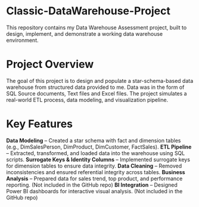 # Classic-DataWarehouse-Project
This repository contains my Data Warehouse Assessment project, built to design, implement, and demonstrate a working data warehouse environment.

# Project Overview
The goal of this project is to design and populate a star-schema-based data warehouse from structured data provided to me. Data was in the form of SQL Source documents, Text files and Excel files. The project simulates a real-world ETL process, data modeling, and visualization pipeline.

# Key Features
**Data Modeling** – Created a star schema with fact and dimension tables (e.g., DimSalesPerson, DimProduct, DimCustomer, FactSales).
**ETL Pipeline** – Extracted, transformed, and loaded data into the warehouse using SQL scripts.
**Surrogate Keys & Identity Columns** – Implemented surrogate keys for dimension tables to ensure data integrity.
**Data Cleaning** – Removed inconsistencies and ensured referential integrity across tables.
**Business Analysis** – Prepared data for sales trend, top product, and performance reporting. (Not included in the GitHub repo)
**BI Integration** – Designed Power BI dashboards for interactive visual analysis. (Not included in the GitHub repo)
